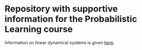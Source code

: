 # Repository with supportive information for the Probabilistic Learning course

Information on linear dynamical systems is given [here](lds).

